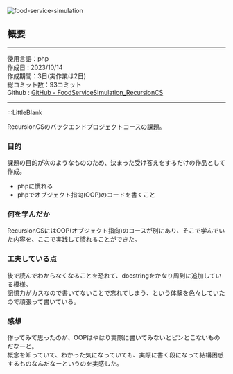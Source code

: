 
![food-service-simulation](/pages/Products/page/food-service-simulation/img/food-service-simulation_t.jpg)    

## 概要  

---    

使用言語：php    
作成日 : 2023/10/14    
作成期間：3日(実作業は2日)    
総コミット数：93コミット    
Github : [GitHub - FoodServiceSimulation_RecursionCS](https://github.com/kip2/FoodServiceSimulation_RecursionCS)    

---    

:::LittleBlank

RecursionCSのバックエンドプロジェクトコースの課題。    

### 目的

課題の目的が次のようなもののため、決まった受け答えをするだけの作品として作成。    

- phpに慣れる  
- phpでオブジェクト指向(OOP)のコードを書くこと  

### 何を学んだか  

RecursionCSにはOOP(オブジェクト指向)のコースが別にあり、そこで学んでいた内容を、ここで実践して慣れることができた。  

### 工夫している点  

後で読んでわからなくなることを恐れて、docstringをかなり周到に追加している模様。  
記憶力がカスなので書いてないことで忘れてしまう、という体験を色々していたので頑張って書いている。  

### 感想

作ってみて思ったのが、OOPはやはり実際に書いてみないとピンとこないものだなーと。  
概念を知っていて、わかった気になっていても、実際に書く段になって結構困惑するものなんだなーというのを実感した。  

